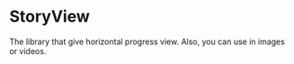 # StoryView
The library that give horizontal progress view. Also, you can use in images or videos.

